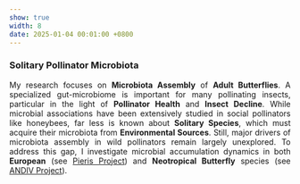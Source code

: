 ```yaml
---
show: true
width: 8
date: 2025-01-04 00:01:00 +0800
---
```


<div class="p-4">
    <h3>Solitary Pollinator Microbiota</h3>
     <div style="text-align: justify;">
           <p>
       My research focuses on <strong>Microbiota Assembly</strong> of <strong>Adult Butterflies</strong>. A specialized gut-microbiome is important for many pollinating insects, particular in the light of <strong>Pollinator Health</strong> and <strong>Insect Decline</strong>. While microbial associations have been extensively studied in social pollinators like honeybees, far less is known about <strong>Solitary Species</strong>, which must acquire their microbiota from <strong>Environmental Sources</strong>. Still, major drivers of microbiota assembly in wild pollinators remain largely unexplored. To address this gap, I investigate microbial accumulation dynamics in both <strong>European</strong> (see <a href="#Pieris">Pieris Project</a>) and <strong>Neotropical Butterfly</strong> species (see <a href="#ANDIV">ANDIV Project</a>).
        </p>
    </div>
    </div>
